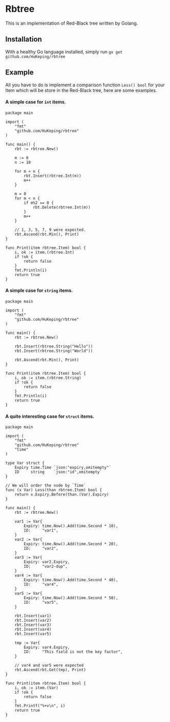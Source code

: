 # Rbtree

This is an implementation of Red-Black tree written by Golang.

## Installation

With a healthy Go language installed, simply run `go get github.com/HuKeping/rbtree`

## Example
All you have to do is implement a comparison function `Less() bool` for your Item
which will be store in the Red-Black tree, here are some examples.
#### A simple case for `int` items.
	package main
	
	import (
		"fmt"
		"github.com/HuKeping/rbtree"
	)
	
	func main() {
		rbt := rbtree.New()
	
		m := 0
		n := 10
	
		for m < n {
			rbt.Insert(rbtree.Int(m))
			m++
		}
	
		m = 0
		for m < n {
			if m%2 == 0 {
				rbt.Delete(rbtree.Int(m))
			}
			m++
		}

		// 1, 3, 5, 7, 9 were expected.
		rbt.Ascend(rbt.Min(), Print)
	}
	
	func Print(item rbtree.Item) bool {
		i, ok := item.(rbtree.Int)
		if !ok {
			return false
		}
		fmt.Println(i)
		return true
	}

#### A simple case for `string` items.
	package main
	
	import (
		"fmt"
		"github.com/HuKeping/rbtree"
	)
	
	func main() {
		rbt := rbtree.New()
	
		rbt.Insert(rbtree.String("Hello"))
		rbt.Insert(rbtree.String("World"))

		rbt.Ascend(rbt.Min(), Print)
	}
	
	func Print(item rbtree.Item) bool {
		i, ok := item.(rbtree.String)
		if !ok {
			return false
		}
		fmt.Println(i)
		return true
	}

#### A quite interesting case for `struct` items.
	package main
	
	import (
		"fmt"
		"github.com/HuKeping/rbtree"
		"time"
	)
	
	type Var struct {
		Expiry time.Time `json:"expiry,omitempty"`
		ID     string    `json:"id",omitempty`
	}
	
	// We will order the node by `Time`
	func (x Var) Less(than rbtree.Item) bool {
		return x.Expiry.Before(than.(Var).Expiry)
	}
	
	func main() {
		rbt := rbtree.New()
	
		var1 := Var{
			Expiry: time.Now().Add(time.Second * 10),
			ID:     "var1",
		}
		var2 := Var{
			Expiry: time.Now().Add(time.Second * 20),
			ID:     "var2",
		}
		var3 := Var{
			Expiry: var2.Expiry,
			ID:     "var2-dup",
		}
		var4 := Var{
			Expiry: time.Now().Add(time.Second * 40),
			ID:     "var4",
		}
		var5 := Var{
			Expiry: time.Now().Add(time.Second * 50),
			ID:     "var5",
		}
	
		rbt.Insert(var1)
		rbt.Insert(var2)
		rbt.Insert(var3)
		rbt.Insert(var4)
		rbt.Insert(var5)
	
		tmp := Var{
			Expiry: var4.Expiry,
			ID:     "This field is not the key factor",
		}
	
		// var4 and var5 were expected
		rbt.Ascend(rbt.Get(tmp), Print)
	}
	
	func Print(item rbtree.Item) bool {
		i, ok := item.(Var)
		if !ok {
			return false
		}
		fmt.Printf("%+v\n", i)
		return true
	}
